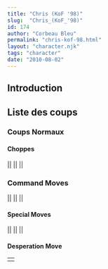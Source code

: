 ```yaml
---
title: "Chris (KoF '98)"
slug:  "Chris_(KoF_'98)"
id: 174
author: "Corbeau Bleu"
permalink: "chris-kof-98.html"
layout: "character.njk"
tags: "character"
date: "2010-08-02"
---
```


## Introduction

## Liste des coups

### Coups Normaux

#### Choppes

||
||
||

### Command Moves

||
||
||

#### Special Moves

||
||
||

#### Desperation Move

|     |
|-----|
|     |
